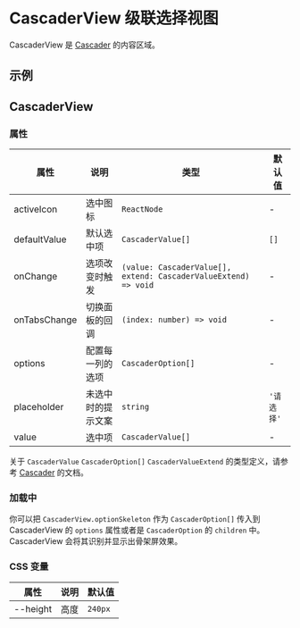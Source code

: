 # CascaderView 级联选择视图

CascaderView 是 [Cascader](/zh/components/cascader) 的内容区域。

## 示例

<code src="./demos/demo1.tsx"></code>

## CascaderView

### 属性

| 属性         | 说明               | 类型                                                            | 默认值     |
| ------------ | ------------------ | --------------------------------------------------------------- | ---------- |
| activeIcon   | 选中图标           | `ReactNode`                                                     | -          |
| defaultValue | 默认选中项         | `CascaderValue[]`                                               | `[]`       |
| onChange     | 选项改变时触发     | `(value: CascaderValue[], extend: CascaderValueExtend) => void` | -          |
| onTabsChange | 切换面板的回调     | `(index: number) => void`                                       | -          |
| options      | 配置每一列的选项   | `CascaderOption[]`                                              | -          |
| placeholder  | 未选中时的提示文案 | `string`                                                        | `'请选择'` |
| value        | 选中项             | `CascaderValue[]`                                               | -          |

关于 `CascaderValue` `CascaderOption[]` `CascaderValueExtend` 的类型定义，请参考 [Cascader](/zh/components/cascader#api) 的文档。

### 加载中 <Experimental></Experimental>

你可以把 `CascaderView.optionSkeleton` 作为 `CascaderOption[]` 传入到 CascaderView 的 `options` 属性或者是 `CascaderOption` 的 `children` 中。CascaderView 会将其识别并显示出骨架屏效果。

### CSS 变量

| 属性     | 说明 | 默认值  |
| -------- | ---- | ------- |
| --height | 高度 | `240px` |
